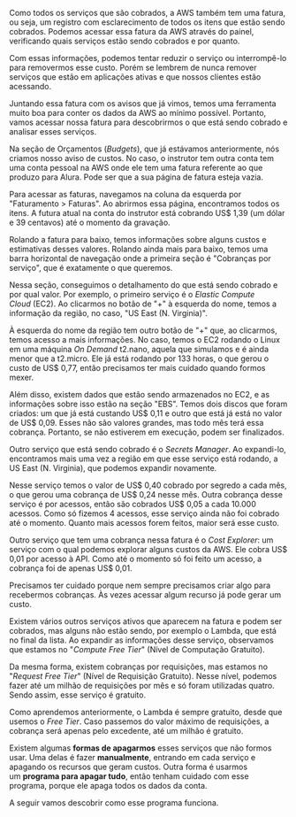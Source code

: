 Como todos os serviços que são cobrados, a AWS também tem uma fatura, ou seja, um registro com esclarecimento de todos os itens que estão sendo cobrados. Podemos acessar essa fatura da AWS através do painel, verificando quais serviços estão sendo cobrados e por quanto.

Com essas informações, podemos tentar reduzir o serviço ou interrompê-lo para removermos esse custo. Porém se lembrem de nunca remover serviços que estão em aplicações ativas e que nossos clientes estão acessando.

Juntando essa fatura com os avisos que já vimos, temos uma ferramenta muito boa para conter os dados da AWS ao mínimo possível. Portanto, vamos acessar nossa fatura para descobrirmos o que está sendo cobrado e analisar esses serviços.

Na seção de Orçamentos (_Budgets_), que já estávamos anteriormente, nós criamos nosso aviso de custos. No caso, o instrutor tem outra conta tem uma conta pessoal na AWS onde ele tem uma fatura referente ao que produzo para Alura. Pode ser que a sua página de fatura esteja vazia.

Para acessar as faturas, navegamos na coluna da esquerda por "Faturamento > Faturas". Ao abrirmos essa página, encontramos todos os itens. A futura atual na conta do instrutor está cobrando US$ 1,39 (um dólar e 39 centavos) até o momento da gravação.

Rolando a fatura para baixo, temos informações sobre alguns custos e estimativas desses valores. Rolando ainda mais para baixo, temos uma barra horizontal de navegação onde a primeira seção é "Cobranças por serviço", que é exatamente o que queremos.

Nessa seção, conseguimos o detalhamento do que está sendo cobrado e por qual valor. Por exemplo, o primeiro serviço é o _Elastic Compute Cloud_ (EC2). Ao clicarmos no botão de "+" à esquerda do nome, temos a informação da região, no caso, "US East (N. Virginia)".

À esquerda do nome da região tem outro botão de "+" que, ao clicarmos, temos acesso a mais informações. No caso, temos o EC2 rodando o Linux em uma máquina _On Demand_ t2.nano, aquela que simulamos e é ainda menor que a t2.micro. Ele já está rodando por 133 horas, o que gerou o custo de US$ 0,77, então precisamos ter mais cuidado quando formos mexer.

Além disso, existem dados que estão sendo armazenados no EC2, e as informações sobre isso estão na seção "EBS". Temos dois discos que foram criados: um que já está custando US$ 0,11 e outro que está já está no valor de US$ 0,09. Esses não são valores grandes, mas todo mês terá essa cobrança. Portanto, se não estiverem em execução, podem ser finalizados.

Outro serviço que está sendo cobrado é o _Secrets Manager_. Ao expandi-lo, encontramos mais uma vez a região em que esse serviço está rodando, a US East (N. Virginia), que podemos expandir novamente.

Nesse serviço temos o valor de US$ 0,40 cobrado por segredo a cada mês, o que gerou uma cobrança de US$ 0,24 nesse mês. Outra cobrança desse serviço é por acessos, então são cobrados US$ 0,05 a cada 10.000 acessos. Como só fizemos 4 acessos, esse serviço ainda não foi cobrado até o momento. Quanto mais acessos forem feitos, maior será esse custo.

Outro serviço que tem uma cobrança nessa fatura é o _Cost Explorer_: um serviço com o qual podemos explorar alguns custos da AWS. Ele cobra US$ 0,01 por acesso à API. Como até o momento só foi feito um acesso, a cobrança foi de apenas US$ 0,01.

Precisamos ter cuidado porque nem sempre precisamos criar algo para recebermos cobranças. Às vezes acessar algum recurso já pode gerar um custo.

Existem vários outros serviços ativos que aparecem na fatura e podem ser cobrados, mas alguns não estão sendo, por exemplo o Lambda, que está no final da lista. Ao expandir as informações desse serviço, observamos que estamos no "_Compute Free Tier_" (Nível de Computação Gratuito).

Da mesma forma, existem cobranças por requisições, mas estamos no "_Request Free Tier_" (Nível de Requisição Gratuito). Nesse nível, podemos fazer até um milhão de requisições por mês e só foram utilizadas quatro. Sendo assim, esse serviço é gratuito.

Como aprendemos anteriormente, o Lambda é sempre gratuito, desde que usemos o _Free Tier_. Caso passemos do valor máximo de requisições, a cobrança será apenas pelo excedente, até um milhão é gratuito.

Existem algumas **formas de apagarmos** esses serviços que não formos usar. Uma delas é fazer **manualmente**, entrando em cada serviço e apagando os recursos que geram custos. Outra forma é usarmos um **programa para apagar tudo**, então tenham cuidado com esse programa, porque ele apaga todos os dados da conta.

A seguir vamos descobrir como esse programa funciona.